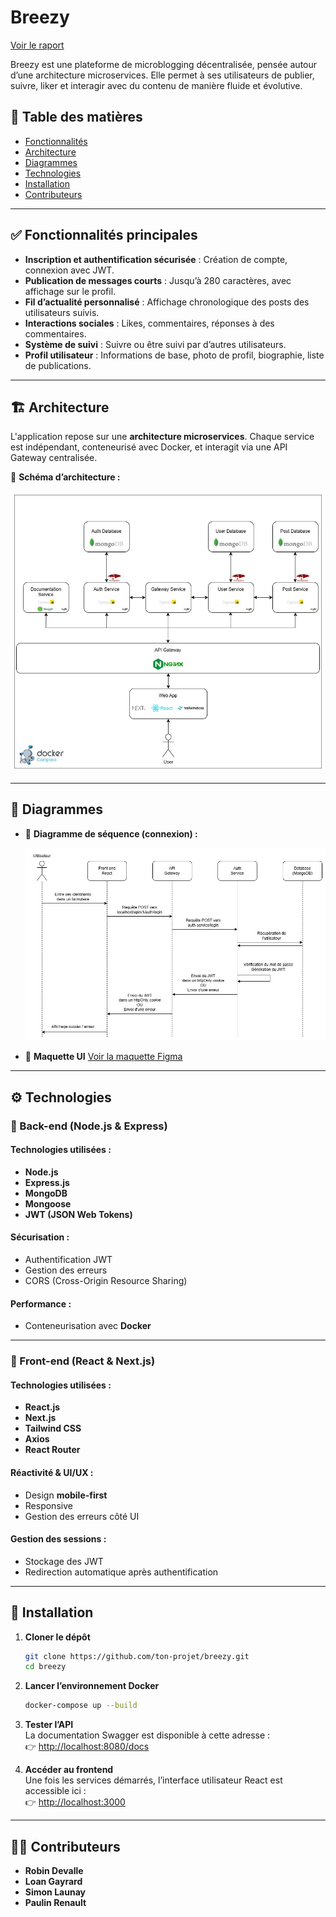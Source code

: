 # Breezy

[Voir le raport](https://docs.google.com/document/d/10tIVinae-nB-uTsbRysJl4JLvHKc4MMFTIII2MJp91U/edit?usp=sharing)  

Breezy est une plateforme de microblogging décentralisée, pensée autour d’une architecture microservices. Elle permet à ses utilisateurs de publier, suivre, liker et interagir avec du contenu de manière fluide et évolutive.

## 📌 Table des matières

* [Fonctionnalités](#-fonctionnalités-principales)
* [Architecture](#%EF%B8%8F-architecture)
* [Diagrammes](#-diagrammes)
* [Technologies](#%EF%B8%8F-technologies)
* [Installation](#-installation)
* [Contributeurs](#-contributeurs)

---

## ✅ Fonctionnalités principales

* **Inscription et authentification sécurisée** : Création de compte, connexion avec JWT.
* **Publication de messages courts** : Jusqu’à 280 caractères, avec affichage sur le profil.
* **Fil d’actualité personnalisé** : Affichage chronologique des posts des utilisateurs suivis.
* **Interactions sociales** : Likes, commentaires, réponses à des commentaires.
* **Système de suivi** : Suivre ou être suivi par d’autres utilisateurs.
* **Profil utilisateur** : Informations de base, photo de profil, biographie, liste de publications.

---

## 🏗️ Architecture

L'application repose sur une **architecture microservices**. Chaque service est indépendant, conteneurisé avec Docker, et interagit via une API Gateway centralisée.

📌 **Schéma d’architecture :**
<p align="center">
  <img src="docs/archi.jpg" alt="Schéma d’architecture" width="800" />
</p>

---

## 🧩 Diagrammes

* 🔁 **Diagramme de séquence (connexion) :**
  <p align="center">
    <img src="docs/sequence-connexion.jpg" alt="Diagramme de séquence" width="600" />
  </p>

* 🎨 **Maquette UI**
  [Voir la maquette Figma](https://www.figma.com/design/rtzkGhHuG5Wy2zHR6tJrns/Breesy?node-id=0-1&p=f&t=YGtQfWLPAKJUyOzB-0)

---

## ⚙️ Technologies

### 🧠 Back-end (Node.js & Express)

#### Technologies utilisées :

* **Node.js**
* **Express.js**
* **MongoDB**
* **Mongoose**
* **JWT (JSON Web Tokens)**

#### Sécurisation :

* Authentification JWT
* Gestion des erreurs
* CORS (Cross-Origin Resource Sharing)

#### Performance :

* Conteneurisation avec **Docker**

---

### 🎨 Front-end (React & Next.js)

#### Technologies utilisées :

* **React.js**
* **Next.js**
* **Tailwind CSS**
* **Axios**
* **React Router**

#### Réactivité & UI/UX :

* Design **mobile-first**
* Responsive
* Gestion des erreurs côté UI

#### Gestion des sessions :

* Stockage des JWT
* Redirection automatique après authentification

---

## 🚀 Installation

1. **Cloner le dépôt**  

   ```bash
   git clone https://github.com/ton-projet/breezy.git
   cd breezy
   ```

2. **Lancer l’environnement Docker**  

   ```bash
   docker-compose up --build
   ```

3. **Tester l’API**  
   La documentation Swagger est disponible à cette adresse :  
   👉 [http://localhost:8080/docs](http://localhost:8080/docs)

4. **Accéder au frontend**  
   Une fois les services démarrés, l’interface utilisateur React est accessible ici :  
   👉 [http://localhost:3000](http://localhost:3000)

---

## 👨‍💻 Contributeurs

* **Robin Devalle**
* **Loan Gayrard**
* **Simon Launay**
* **Paulin Renault**
